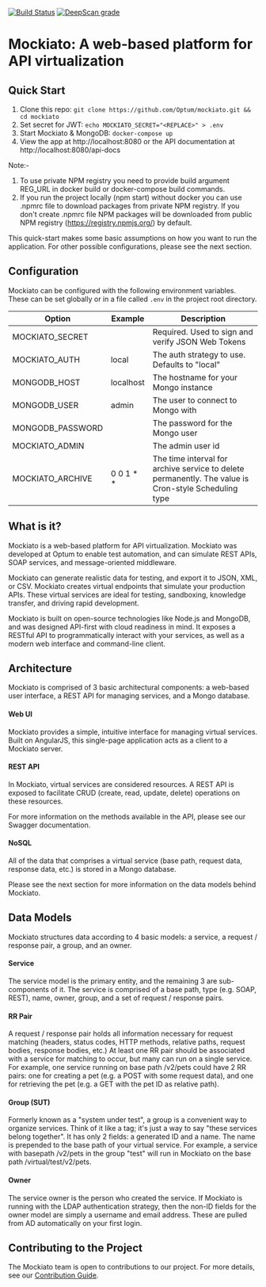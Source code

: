 [![Build Status](https://travis-ci.org/Optum/mockiato.svg?branch=master)](https://travis-ci.org/Optum/mockiato) [![DeepScan grade](https://deepscan.io/api/projects/2971/branches/22804/badge/grade.svg)](https://deepscan.io/dashboard#view=project&pid=2971&bid=22804)

# Mockiato: A web-based platform for API virtualization 
 
## Quick Start 

1. Clone this repo: `git clone https://github.com/Optum/mockiato.git && cd mockiato`
2. Set secret for JWT: `echo MOCKIATO_SECRET="<REPLACE>" > .env`
3. Start Mockiato & MongoDB: `docker-compose up`
4. View the app at http://localhost:8080 or the API documentation at http://localhost:8080/api-docs

Note:- 
1. To use private NPM registry you need to provide build argument REG_URL in docker build or docker-compose build commands. 
2. If you run the project locally (npm start) without docker you can use .npmrc file to download packages from private NPM registry. If you don't create .npmrc file NPM packages will be downloaded from public NPM registry (https://registry.npmjs.org/) by default.

This quick-start makes some basic assumptions on how you want to run the application. For other possible configurations, please see the next section.

## Configuration

Mockiato can be configured with the following environment variables. These can be set globally or in a file called `.env` in the project root directory. 

| Option | Example | Description |
| ------ | ------------- | ----------- |
| MOCKIATO_SECRET | | Required. Used to sign and verify JSON Web Tokens |
| MOCKIATO_AUTH | local | The auth strategy to use. Defaults to "local" |
| MONGODB_HOST | localhost | The hostname for your Mongo instance |
| MONGODB_USER | admin | The user to connect to Mongo with |
| MONGODB_PASSWORD | | The password for the Mongo user |
| MOCKIATO_ADMIN | | The admin user id |
| MOCKIATO_ARCHIVE | 0 0 1 * * | The time interval for archive service to delete permanently. The value is Cron-style Scheduling type|


## What is it?

Mockiato is a web-based platform for API virtualization. Mockiato was developed at Optum to enable test automation, and can simulate REST APIs, SOAP services, and message-oriented middleware.

Mockiato can generate realistic data for testing, and export it to JSON, XML, or CSV. Mockiato creates virtual endpoints that simulate your production APIs. These virtual services are ideal for testing, sandboxing, knowledge transfer, and driving rapid development.

Mockiato is built on open-source technologies like Node.js and MongoDB, and was designed API-first with cloud readiness in mind. It exposes a RESTful API to programmatically interact with your services, as well as a modern web interface and command-line client.

## Architecture

Mockiato is comprised of 3 basic architectural components: a web-based user interface, a REST API for managing services, and a Mongo database.

#### Web UI

Mockiato provides a simple, intuitive interface for managing virtual services. Built on AngularJS, this single-page application acts as a client to a Mockiato server.

#### REST API

In Mockiato, virtual services are considered resources. A REST API is exposed to facilitate CRUD (create, read, update, delete) operations on these resources.

For more information on the methods available in the API, please see our Swagger documentation.

#### NoSQL

All of the data that comprises a virtual service (base path, request data, response data, etc.) is stored in a Mongo database. 

Please see the next section for more information on the data models behind Mockiato.

## Data Models

Mockiato structures data according to 4 basic models: a service, a request / response pair, a group, and an owner.

#### Service

The service model is the primary entity, and the remaining 3 are sub-components of it. The service is comprised of a base path, type (e.g. SOAP, REST), name, owner, group, and a set of request / response pairs.

#### RR Pair

A request / response pair holds all information necessary for request matching (headers, status codes, HTTP methods, relative paths, request bodies, response bodies, etc.) At least one RR pair should be associated with a service for matching to occur, but many can run on a single service. For example, one service running on base path /v2/pets could have 2 RR pairs: one for creating a pet (e.g. a POST with some request data), and one for retrieving the pet (e.g. a GET with the pet ID as relative path).

#### Group (SUT)

Formerly known as a "system under test", a group is a convenient way to organize services. Think of it like a tag; it's just a way to say "these services belong together". It has only 2 fields: a generated ID and a name. The name is prepended to the base path of your virtual service. For example, a service with basepath /v2/pets in the group "test" will run in Mockiato on the base path /virtual/test/v2/pets.

#### Owner

The service owner is the person who created the service. If Mockiato is running with the LDAP authentication strategy, then the non-ID fields for the owner model are simply a username and email address. These are pulled from AD automatically on your first login.

## Contributing to the Project

The Mockiato team is open to contributions to our project. For more details, see our [Contribution Guide](docs/CONTRIBUTING.md).
